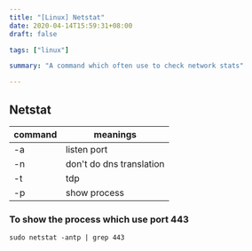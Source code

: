 ```yaml
---
title: "[Linux] Netstat"
date: 2020-04-14T15:59:31+08:00
draft: false

tags: ["linux"]

summary: "A command which often use to check network stats"

---
```


## Netstat

|command  |     meanings             |
|-------- |--------------------------|
|-a       | listen port              |
|-n       | don't do dns translation |
|-t       | tdp                      |
|-p       | show process             |


### To show the process which use port 443
```
sudo netstat -antp | grep 443
```

